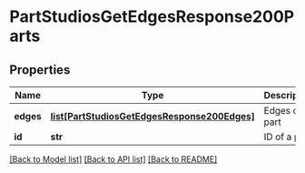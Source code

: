 # PartStudiosGetEdgesResponse200Parts

## Properties
Name | Type | Description | Notes
------------ | ------------- | ------------- | -------------
**edges** | [**list[PartStudiosGetEdgesResponse200Edges]**](PartStudiosGetEdgesResponse200Edges.md) | Edges of a part | [optional] 
**id** | **str** | ID of a part | [optional] 

[[Back to Model list]](../README.md#documentation-for-models) [[Back to API list]](../README.md#documentation-for-api-endpoints) [[Back to README]](../README.md)


